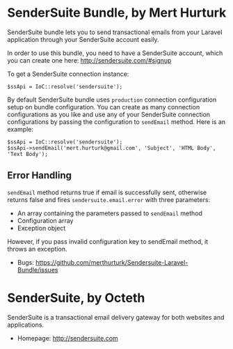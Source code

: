 # SenderSuite Bundle, by Mert Hurturk

SenderSuite bundle lets you to send transactional emails from your Laravel application through your SenderSuite account easily.

In order to use this bundle, you need to have a SenderSuite account, which you can create one here: http://sendersuite.com/#signup

To get a SenderSuite connection instance:

	$ssApi = IoC::resolve('sendersuite');

By default SenderSuite bundle uses `production` connection configuration setup on bundle configuration. You can create as many connection configurations as you like and use any of your SenderSuite connection configurations by passing the configuration to `sendEmail` method. Here is an example:

	$ssApi = IoC::resolve('sendersuite');
	$ssApi->sendEmail('mert.hurturk@gmail.com', 'Subject', 'HTML Body', 'Text Body');

## Error Handling

`sendEmail` method returns true if email is successfully sent, otherwise returns false and fires `sendersuite.email.error` with three parameters:

* An array containing the parameters passed to `sendEmail` method
* Configuration array
* Exception object

 However, if you pass invalid configuration key to sendEmail method, it throws an exception.

* Bugs: https://github.com/merthurturk/Sendersuite-Laravel-Bundle/issues

# SenderSuite, by Octeth

SenderSuite is a transactional email delivery gateway for both websites and applications.

* Homepage: http://sendersuite.com